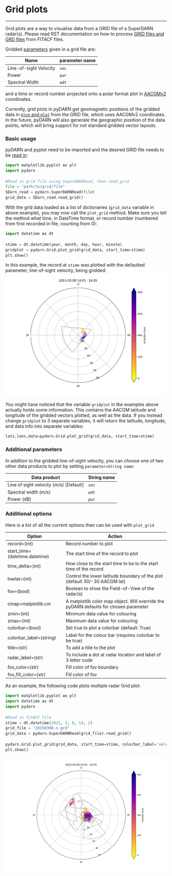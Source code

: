 <!--Copyright (C) SuperDARN Canada, University of Saskatchewan 
Author(s): Marina Schmidt 
Modifications:

Disclaimer:
pyDARN is under the LGPL v3 license found in the root directory LICENSE.md 
Everyone is permitted to copy and distribute verbatim copies of this license 
document, but changing it is not allowed.

This version of the GNU Lesser General Public License incorporates the terms
and conditions of version 3 of the GNU General Public License, supplemented by
the additional permissions listed below.
-->

# Grid plots
---

Grid plots are a way to visualise data from a GRID file of a SuperDARN radar(s). Please read RST documentation on how to process [GRID files and GRD files](https://radar-software-toolkit-rst.readthedocs.io/en/latest/user_guide/make_grid/) from FITACF files.    

Gridded [parameters](https://radar-software-toolkit-rst.readthedocs.io/en/latest/references/general/grid/) given in a grid file are:

| Name                    | parameter name |
| ----------------------- | -------------- |
| Line-of-sight Velocity | `vec`          |
| Power                   | `pwr`          |
| Spectral Width          | `wdt`          |

and a time or record number projected onto a polar format plot in [AACGMv2](http://superdarn.thayer.dartmouth.edu/aacgm.html) coordinates. 


Currently, grid plots in pyDARN get geomagnetic positions of the gridded data in [`mlon` and `mlat`](https://pypi.org/project/aacgmv2/) from the GRID file, which uses AACGMv2 coordinates. In the future, pyDARN will also generate the geographic position of the data points, which will bring support for not standard gridded vector layouts.

### Basic usage

pyDARN and pyplot need to be imported and the desired GRID file needs to be [read in](https://pydarn.readthedocs.io/en/master/user/SDarnRead/):

```python
import matplotlib.pyplot as plt
import pydarn

#Read in grid file using SuperDARDRead, then read_grid
file = "path/to/grid/file"
SDarn_read = pydarn.SuperDARNRead(file)
grid_data = SDarn_read.read_grid()

```
With the grid data loaded as a list of dictionaries (`grid_data` variable in above example), you may now call the `plot_grid` method. Make sure you tell the method what time, in DateTime format, or record number (numbered from first recorded in file, counting from 0):
```python
import datetime as dt

stime = dt.datetime(year, month, day, hour, minute)
gridplot = pydarn.Grid.plot_grid(grid_data, start_time=stime)
plt.show()

```
In this example, the record at `stime` was plotted with the defaulted parameter, line-of-sight velocity, being gridded:
![](../imgs/grid_1.png)

You might have noticed that the variable `gridplot` in the examples above actually holds some information. This contains the AACGM latitude and longitude of the gridded vectors plotted, as well as the data. If you instead change `gridplot` to 3 separate variables, it will return the latitude, longitude, and data info into separate variables:
```python
lats,lons,data=pydarn.Grid.plot_grid(grid_data, start_time=stime)
```

### Additional parameters

In addition to the gridded line-of-sight velocity, you can choose one of two other data products to plot by setting `parameter=String name`:

| Data product                          | String name |
|---------------------------------------|-------------|
| Line of sight velocity (m/s) [Default]| `vec`       |
| Spectral width (m/s)                  | `wdt`       |
| Power (dB)                            | `pwr`       |

### Additional options

Here is a list of all the current options than can be used with `plot_grid`

| Option                         | Action                                                                                |
| ------------------------------ | ------------------------------------------------------------------------------------- |
| record=(int)                   | Record number to plot                                                                 |
| start_time=(datetime.datetime) | The start time of the record to plot                                                  |
| time_delta=(int)               | How close to the start time to be to the start time of the record                     |
| lowlat=(int)                   | Control the lower latitude boundary of the plot (default 30/-30 AACGM lat)            |
| fov=(bool)                     | Boolean to show the Field-of-View of the radar(s)                                             |
| cmap=matplotlib.cm             | A matplotlib color map object. Will override the pyDARN defaults for chosen parameter |
| zmin=(int)                     | Minimum data value for colouring                                                      |
| zmax=(int)                     | Maximum data value for colouring                                                      |
| colorbar=(bool)                | Set true to plot a colorbar (default: True)                                           |
| colorbar_label=(string)        | Label for the colour bar (requires colorbar to be true)                               |
| title=(str)                    | To add a title to the plot                                                            |
| radar_label=(str)        | To include a dot at radar location and label of 3 letter code |
| fov_color=(str)           | Fill color of fov boundary                                                          |
| fov_fill_color=(str)      | Fill color of fov                                                                           |


As an example, the following code plots multiple radar Grid plot:
```python
import matplotlib.pyplot as plt 
import datetime as dt
import pydarn

#Read in fitACF file
stime = dt.datetime(2015, 3, 8, 14, 2)
grid_file = "20150308.n.grd"
grid_data = pydarn.SuperDARNRead(grid_file).read_grid()

pydarn.Grid.plot_grid(grid_data, start_time=stime, colorbar_label='velocity (m/s)', zmax=800)
plt.show()
```
![](../imgs/grid_2.png)
